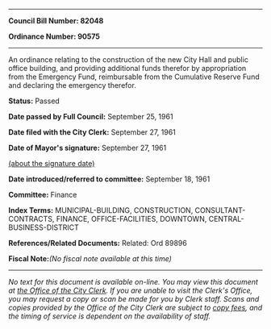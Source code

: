 

********

**Council Bill Number: 82048**
   
**Ordinance Number: 90575**
********

 An ordinance relating to the construction of the new City Hall and public office building, and providing additional funds therefor by appropriation from the Emergency Fund, reimbursable from the Cumulative Reserve Fund and declaring the emergency therefor.

**Status:** Passed
   
**Date passed by Full Council:** September 25, 1961
   
**Date filed with the City Clerk:** September 27, 1961
   
**Date of Mayor's signature:** September 27, 1961
   
[(about the signature date)](/~public/approvaldate.htm)
   
   
   
**Date introduced/referred to committee:** September 18, 1961
   
**Committee:** Finance
   
   
**Index Terms:** MUNICIPAL-BUILDING, CONSTRUCTION, CONSULTANT-CONTRACTS, FINANCE, OFFICE-FACILITIES, DOWNTOWN, CENTRAL-BUSINESS-DISTRICT

**References/Related Documents:** Related: Ord 89896

**Fiscal Note:**_(No fiscal note available at this time)_
********

_No text for this document is available on-line. You may view this document at [the Office of the City Clerk](http://www.seattle.gov/leg/clerk/contactUs.htm). If you are unable to visit the Clerk's Office, you may request a copy or scan be made for you by Clerk staff. Scans and copies provided by the Office of the City Clerk are subject to [copy fees](http://clerk.seattle.gov/~public/clerkfees.htm), and the timing of service is dependent on the availability of staff._

